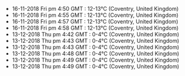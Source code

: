 * 16-11-2018 Fri pm  4:50 GMT   : 12-13°C (Coventry, United Kingdom)
* 16-11-2018 Fri pm  4:55 GMT   : 12-13°C (Coventry, United Kingdom)
* 16-11-2018 Fri pm  4:57 GMT   : 12-13°C (Coventry, United Kingdom)
* 16-11-2018 Fri pm  4:58 GMT   : 12-13°C (Coventry, United Kingdom)
* 13-12-2018 Thu pm  4:42 GMT   : 0-4°C (Coventry, United Kingdom)
* 13-12-2018 Thu pm  4:43 GMT   : 0-4°C (Coventry, United Kingdom)
* 13-12-2018 Thu pm  4:43 GMT   : 0-4°C (Coventry, United Kingdom)
* 13-12-2018 Thu pm  4:48 GMT   : 0-4°C (Coventry, United Kingdom)
* 13-12-2018 Thu pm  4:49 GMT   : 0-4°C (Coventry, United Kingdom)
* 13-12-2018 Thu pm  4:49 GMT   : 0-4°C (Coventry, United Kingdom)
